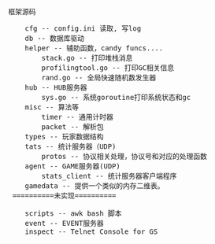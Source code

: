 框架源码
<pre>
	cfg -- config.ini 读取, 写log
	db -- 数据库驱动
	helper -- 辅助函数，candy funcs....
    	stack.go -- 打印堆栈消息
        profilingtool.go -- 打印GC相关信息
		rand.go	-- 全局快速随机数发生器
	hub -- HUB服务器
    	sys.go -- 系统goroutine打印系统状态和gc
	misc -- 算法等
    	timer -- 通用计时器
        packet -- 解析包
	types -- 玩家数据结构
    tats -- 统计服务器（UDP)
    	protos -- 协议相关处理，协议号和对应的处理函数
    agent -- GAME服务器(UDP)
    	stats_client -- 统计服务器客户端程序
	gamedata -- 提供一个类似的内存二维表。
 ==========未实现==========

    scripts -- awk bash 脚本
    event -- EVENT服务器
    inspect -- Telnet Console for GS
</pre>
